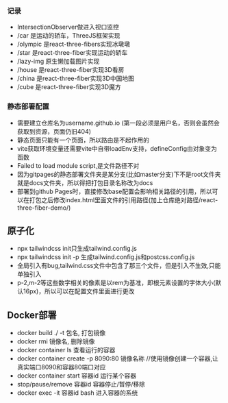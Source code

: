 ### 记录

* IntersectionObserver做进入视口监控
* /car 是运动的轿车，ThreeJS框架实现
* /olympic 是react-three-fibers实现冰墩墩
* /star 是react-three-fiber实现运动的轿车
* /lazy-img 原生懒加载图片实现
* /house 是react-three-fiber实现3D看房
* /china 是react-three-fiber实现3D中国地图
* /cube 是react-three-fiber实现3D魔方

### 静态部署配置

* 需要建立仓库名为username.github.io (第一段必须是用户名，否则会虽然会获取到资源，页面仍旧404)
* 静态页面只能有一个页面，所以路由是不起作用的
* vite获取环境变量还需要vite中自带loadEnv支持，defineConfig由对象变为函数
* Failed to load module script,是文件路径不对
* 因为gitpages的静态部署文件夹是某分支(比如master分支)下不是root文件夹就是docs文件夹，所以得把打包目录名称改为docs
* 部署到github Pages时，直接修改base配置会影响相关路径的引用，所以可以在打包之后修改index.html里面文件的引用路径(加上仓库绝对路径/react-three-fiber-demo/)

## 原子化

* npx tailwindcss init只生成tailwind.config.js
* npx tailwindcss init -p 生成tailwind.config.js和postcss.config.js
* 全局引入有bug,tailwind.css文件中包含了那三个文件，但是引入不生效,只能单独引入
* p-2,m-2等这些数字相关的像素是以rem为基准，即根元素设置的字体大小(默认16px)，所以可以在配置文件里面进行更改

## Docker部署
* docker build ./ -t 包名, 打包镜像
* docker rmi 镜像名, 删除镜像
* docker container ls 查看运行的容器
* docker container create -p 8090:80 镜像名称  //使用镜像创建一个容器,让真实端口8090和容器80端口对应
* docker container start 容器id 运行某个容器 
* stop/pause/remove 容器id 容器停止/暂停/移除
* docker exec -it 容器id bash 进入容器的系统

